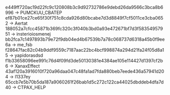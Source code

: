 e449ff720ac19d22fc9c120808b3c9d92732786e9debd26da9566c3bca8b6996 -> PUMCKUU_CBATEP
ef87b01ce27ce65f30f751c8cda926d80bcabe7d3d8849f7cf5011ce3cba0652 -> Aertat
188052a7cfcc45871b369fc320c3f040b3bd0a93e472671bf7d3f58354957951 -> insterioiosmenej
bb2fca7c1497893b79e72f9db04ed4b67539b7a78c068737d6318a45b0f9ee6a -> me_fsb
f28647fac82c04b9ddf9559c7187aac22bc4bcf998874a294d21fa24f05d8a15 -> yapidorasdsd
f1b33658096ee991c76d4f09fd3de50130381e4384ae105e114427d1397cf2b6 -> XanaxEffect
43af120a3916010f720a96daa047c48fa1ad7fda880beb7eede436a57941d204 -> l1337ey
65ccb7e5b70b5da187a9060261f26bab1d5c272c122ca44025dbddeb4dfa7d40 -> CTPAX_HELP
